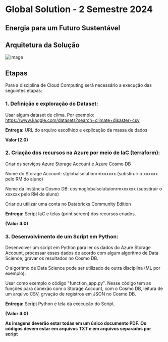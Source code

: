 
# Global Solution - 2 Semestre 2024

## Energia para um Futuro Sustentável



## Arquitetura da Solução

![image](https://github.com/user-attachments/assets/fcfe46b2-1b83-4f8e-973b-e00ebc3b8952)


## Etapas 
Para a disciplina de Cloud Computing será necessário a execução das seguintes etapas:

### 1. Definição e exploração do Dataset:

Usar algum dataset de clima. Por exemplo: https://www.kaggle.com/datasets?search=climate+disaster+csv

**Entrega:** URL do arquivo escolhido e explicação da massa de dados

**Valor (2.0)**

### 2. Criação dos recursos na Azure por meio de IaC (terraform):

Criar os serviços Azure Storage Account e Azure Cosmo DB

Nome do Storage Account: stglobalsolutionrmxxxxxx (substiruir o xxxxxx pelo RM do aluno)

Nome da Instância Cosmo DB: cosmoglobalsolutuionrmxxxxxx (substiruir o xxxxxx pelo RM do aluno)

Criar ou utilizar uma conta no Databricks Community Edition

**Entrega:** Script IaC e telas (print screen) dos recursos criados.

**(Valor 4.0)**


### 3. Desenvolvimento de um Script em Python:

Desenvolver um script em Python para ler os dados do Azure Storage Account, processar esses dados de acordo com algum algoritmo de Data Science, gravar os resultados no Cosmo DB.

O algoritmo de Data Science pode ser utilizado de outra disciplina (ML por exemplo).

Usar como exemplo o código "function_app.py". Nesse código tem as funções para conexão com o Storage Account, com o Cosmo DB, leitura de um arquivo CSV, grvação de registros em JSON no Cosmo DB.

**Entrega:** Script Python e tela da execução do Script.

**(Valor 4.0)**

**As imagens deverão estar todas em um único documento PDF. Os códigos devem estar em arquivos TXT e em arquivos separados por script**
